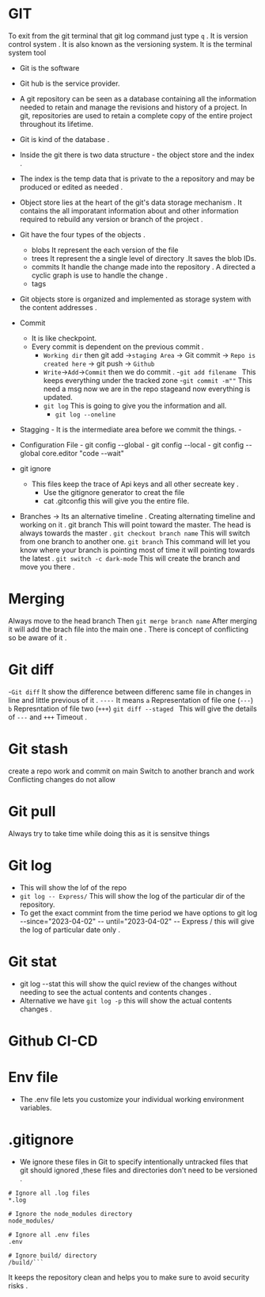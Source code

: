 # GIT 
To exit from the git terminal that git log command just type `q` .
It is version control system .
It is  also known as the versioning system.
It is the terminal system tool
- Git is the software
- Git hub is the service provider.
- A git repository can be seen as a database containing all the information needed to retain and manage the revisions and history of a project. In git, repositories are used to retain a complete copy of the entire project throughout its lifetime. 
- Git is kind of the database .
- Inside the git there is two data structure - the object store and the index .
- The index is the temp data that is  private to the a repository and may be produced or edited as needed .
- Object store lies at the heart of the git's data storage mechanism . It contains the all imporatant information about and other  information required to rebuild any version or branch of the project .
-  Git have the four types of the objects .
   - blobs It represent the each version of the file
   - trees It represent the a single level of directory .It saves the blob IDs. 
   - commits It handle the change made into the repository . A directed a cyclic graph is use to handle the change .
   - tags 

- Git objects store is organized and implemented as storage system with the content addresses .


- Commit 
  - It is like checkpoint.
  - Every commit is dependent on the previous commit .
    - `Working dir` then git add ->`staging Area` -> Git commit ->  `Repo is created here` -> git push -> `Github`
    - `Write`->`Add`->`Commit` then we do commit .
    -`git add filename ` This keeps everything under the tracked zone
    -`git commit -m""` This need a msg now we are in the repo 
    stageand now everything is updated.
    - `git log` This is going to give you the information and all.
        - `git log --oneline` 
- Stagging 
       - It is the intermediate area before we commit the things.
       - 
- Configuration File
       - git config  --global
       - git config --local
       - git config  --global core.editor "code --wait"
- git ignore
  - This files keep the trace of Api keys and all other secreate key .
    - Use the gitignore generator to creat the file
    - cat .gitconfig this will give you the entire file.
       
- Branches
 -> Its an alternative timeline .
  Creating alternating timeline and working on it .
git branch  This will point toward the master.
The head is always towards the master .
`git checkout branch name` This will switch from one branch to another one.
`git branch` This command will let you know where your branch is pointing most of time it will pointing towards the latest .
`git switch -c dark-mode` This will create the branch and move you there .

# Merging
 Always move to the head branch 
 Then `git merge branch name` 
 After merging it will add the brach file into the main one .
 There is concept of conflicting so be aware of it .

 # Git diff
  -`Git diff` It show the difference between differenc same file in changes in line and little previous of it .
  `----` It means 
 `a` Representation of file one (`---`)
 `b` Represntation of file two (`+++`)
`git diff --staged ` This will give the details of `---` and `+++` Timeout .

 # Git stash 
 create a repo work and commit on main 
 Switch to another branch and work 
 Conflicting changes do not allow 

 # Git pull
  Always try to take time while doing this as it is sensitve things
  
# Git log 
- This will show the lof of the repo 
- `git log -- Express/` This will show the log of the particular dir of the repository.
- To get the exact commint from the time period we have options to git log --since="2023-04-02" -- until="2023-04-02" -- Express / this will give the log of particular date only .
# Git stat 
- git log --stat this will show the quicl review of the changes without needing to see the actual contents and contents changes .
- Alternative we have `git log -p` this will show the actual contents changes .

# Github CI-CD



# Env file 
- The .env file lets you customize your individual working environment variables.
# .gitignore 
 - We ignore these files in Git to specify intentionally untracked files that git should ignored ,these files and directories don't need to be versioned .
 ```-bash
 # Ignore all .log files
*.log

# Ignore the node_modules directory
node_modules/

# Ignore all .env files
.env

# Ignore build/ directory
/build/``` 
```
It keeps the repository clean and helps you to make sure to avoid security risks .

